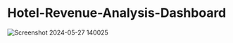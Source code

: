 # Hotel-Revenue-Analysis-Dashboard

![Screenshot 2024-05-27 140025](https://github.com/Manish7272/Hotel-Revenue-Analysis-Dashboard/assets/71213166/ad8a0f9b-5ba2-4239-a578-8ed073e1b179)
